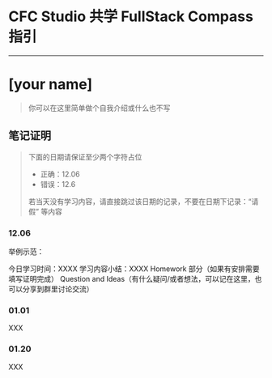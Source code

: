 # CFC Studio 共学 FullStack Compass 指引
---
# [your name]

> 你可以在这里简单做个自我介绍或什么也不写

## 笔记证明

<!-- Content_START -->

> 下面的日期请保证至少两个字符占位
>
>   * 正确：12.06
>   * 错误：12.6
>
> 若当天没有学习内容，请直接跳过该日期的记录，不要在日期下记录：“请假” 等内容

### 12.06

举例示范：

今日学习时间：XXXX
学习内容小结：XXXX
Homework 部分（如果有安排需要填写证明完成）
Question and Ideas（有什么疑问/或者想法，可以记在这里，也可以分享到群里讨论交流）

### 01.01

XXX

### 01.20

XXX

<!-- Content_END -->
